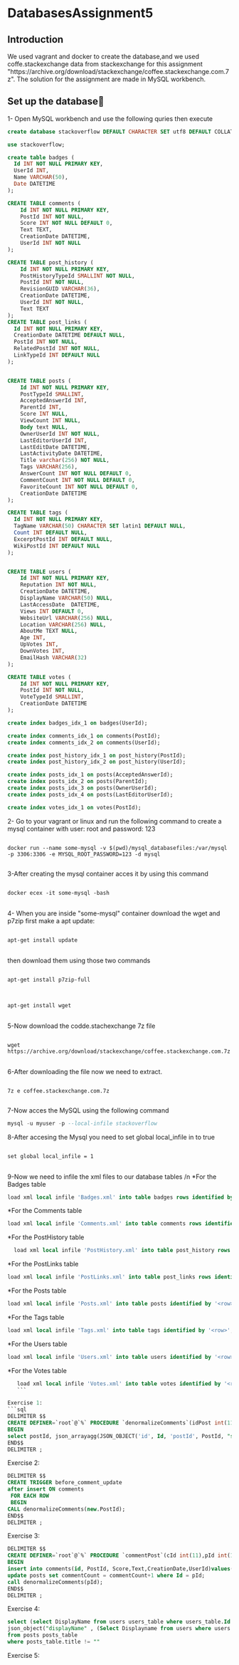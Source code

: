 # DatabasesAssignment5

<h2>Introduction</h2>
We used vagrant and docker to create the database,and we used coffe.stackexchange data from stackexchange for this assignment "https://archive.org/download/stackexchange/coffee.stackexchange.com.7z". The solution for the assignment are made in MySQL workbench.  

<h2>Set up the database<g-emoji class="g-emoji" alias="checkered_flag" fallback-src="https://github.githubassets.com/images/icons/emoji/unicode/1f3c1.png">🏁</g-emoji></h2>

1- Open MySQL workbench and use the following quries then execute
```sql
create database stackoverflow DEFAULT CHARACTER SET utf8 DEFAULT COLLATE utf8_general_ci;

use stackoverflow;

create table badges (
  Id INT NOT NULL PRIMARY KEY,
  UserId INT,
  Name VARCHAR(50),
  Date DATETIME
);

CREATE TABLE comments (
    Id INT NOT NULL PRIMARY KEY,
    PostId INT NOT NULL,
    Score INT NOT NULL DEFAULT 0,
    Text TEXT,
    CreationDate DATETIME,
    UserId INT NOT NULL
);

CREATE TABLE post_history (
    Id INT NOT NULL PRIMARY KEY,
    PostHistoryTypeId SMALLINT NOT NULL,
    PostId INT NOT NULL,
    RevisionGUID VARCHAR(36),
    CreationDate DATETIME,
    UserId INT NOT NULL,
    Text TEXT
);
CREATE TABLE post_links (
  Id INT NOT NULL PRIMARY KEY,
  CreationDate DATETIME DEFAULT NULL,
  PostId INT NOT NULL,
  RelatedPostId INT NOT NULL,
  LinkTypeId INT DEFAULT NULL
);


CREATE TABLE posts (
    Id INT NOT NULL PRIMARY KEY,
    PostTypeId SMALLINT,
    AcceptedAnswerId INT,
    ParentId INT,
    Score INT NULL,
    ViewCount INT NULL,
    Body text NULL,
    OwnerUserId INT NOT NULL,
    LastEditorUserId INT,
    LastEditDate DATETIME,
    LastActivityDate DATETIME,
    Title varchar(256) NOT NULL,
    Tags VARCHAR(256),
    AnswerCount INT NOT NULL DEFAULT 0,
    CommentCount INT NOT NULL DEFAULT 0,
    FavoriteCount INT NOT NULL DEFAULT 0,
    CreationDate DATETIME
);

CREATE TABLE tags (
  Id INT NOT NULL PRIMARY KEY,
  TagName VARCHAR(50) CHARACTER SET latin1 DEFAULT NULL,
  Count INT DEFAULT NULL,
  ExcerptPostId INT DEFAULT NULL,
  WikiPostId INT DEFAULT NULL
);


CREATE TABLE users (
    Id INT NOT NULL PRIMARY KEY,
    Reputation INT NOT NULL,
    CreationDate DATETIME,
    DisplayName VARCHAR(50) NULL,
    LastAccessDate  DATETIME,
    Views INT DEFAULT 0,
    WebsiteUrl VARCHAR(256) NULL,
    Location VARCHAR(256) NULL,
    AboutMe TEXT NULL,
    Age INT,
    UpVotes INT,
    DownVotes INT,
    EmailHash VARCHAR(32)
);

CREATE TABLE votes (
    Id INT NOT NULL PRIMARY KEY,
    PostId INT NOT NULL,
    VoteTypeId SMALLINT,
    CreationDate DATETIME
);

create index badges_idx_1 on badges(UserId);

create index comments_idx_1 on comments(PostId);
create index comments_idx_2 on comments(UserId);

create index post_history_idx_1 on post_history(PostId);
create index post_history_idx_2 on post_history(UserId);

create index posts_idx_1 on posts(AcceptedAnswerId);
create index posts_idx_2 on posts(ParentId);
create index posts_idx_3 on posts(OwnerUserId);
create index posts_idx_4 on posts(LastEditorUserId);

create index votes_idx_1 on votes(PostId);
```

2- Go to your vagrant or linux and run the following command to create a mysql container with user: root and password: 123
<pre>
<code>
docker run --name some-mysql -v $(pwd)/mysql_databasefiles:/var/mysql -p 3306:3306 -e MYSQL_ROOT_PASSWORD=123 -d mysql
 </code>
</pre>

3-After creating the mysql container acces it by using this command
<pre>
<code>
docker ecex -it some-mysql -bash
</code>
</pre>

4- When you are inside "some-mysql" container download the wget and p7zip 
first make a apt update:
<pre>
<code>
apt-get install update
</code>
</pre>
then download them using those two commands
<pre>
<code>
apt-get install p7zip-full
</code>
</pre>
<pre>
<code>
apt-get install wget
</code>
</pre>
5-Now download the codde.stachexchange 7z file 
<pre>
<code>
wget https://archive.org/download/stackexchange/coffee.stackexchange.com.7z
</code>
</pre>
6-After downloading the file now we need to extract.

  <pre>
<code>
7z e coffee.stackexchange.com.7z  
  </code>
</pre>
 7-Now acces the MySQL using the following command
```sql
mysql -u myuser -p --local-infile stackoverflow
```
8-After accesing the Mysql you need to set global local_infile in to true
<pre>
<code>
set global local_infile = 1
</code>
</pre>

9-Now we need to infile the xml files to our database tables /n
*For the Badges table
```sql
load xml local infile 'Badges.xml' into table badges rows identified by '<row>';
```
*For the Comments table
```sql
load xml local infile 'Comments.xml' into table comments rows identified by '<row>';
```
*For the PostHistory table
```sql
  load xml local infile 'PostHistory.xml' into table post_history rows identified by '<row>';
  ```
  *For the PostLinks table
  ```sql
  load xml local infile 'PostLinks.xml' into table post_links rows identified by '<row>';
  ```
  *For the Posts table
  ```sql
  load xml local infile 'Posts.xml' into table posts identified by '<row>';
  ```
  *For the Tags table
  ```sql
  load xml local infile 'Tags.xml' into table tags identified by '<row>';
  ```
  *For the Users table
  ```sql
  load xml local infile 'Users.xml' into table users identified by '<row>';
  ```
  *For the Votes table
  ```sql
     load xml local infile 'Votes.xml' into table votes identified by '<row>';
     ```

Exercise 1: 
```sql
DELIMITER $$
CREATE DEFINER=`root`@`%` PROCEDURE `denormalizeComments`(idPost int(11))
BEGIN
select postId, json_arrayagg(JSON_OBJECT('id', Id, 'postId', PostId, "score", Score, "text", Text, "creationDate", CreationDate, "userId", UserId)) as jsoncomments from comments where postId = idPost;
END$$
DELIMITER ;
```
Exercise 2:
```sql
DELIMITER $$
CREATE TRIGGER before_comment_update
after insert ON comments
 FOR EACH ROW
 BEGIN
CALL denormalizeComments(new.PostId);
END$$
DELIMITER ;
```
Exercise 3:
```sql
DELIMITER $$
CREATE DEFINER=`root`@`%` PROCEDURE `commentPost`(cId int(11),pId int(11), textM Text, uId int(11))
BEGIN
insert into comments(id, PostId, Score,Text,CreationDate,UserId)values(cId, pId, 0, textM, NOW(), uId);
update posts set commentCount = commentCount+1 where Id = pId;
call denormalizeComments(pId);
END$$
DELIMITER ;
```
Exercise 4:
```sql
select (select DisplayName from users users_table where users_table.Id = posts_table.OwnerUserId) as questioner,
json_object("displayName" , (Select Displayname from users where users.Id = posts_table.OwnerUserId), "question",posts_table.title, "answers", (select (json_arrayagg(json_object("displayName", (Select Displayname from users where users.id = UserId) ,"answer",text, "score", score))) from comments comments_table where comments_table.PostId = posts_table.id) ,"score", posts_table.score)
from posts posts_table
where posts_table.title != ""
```
Exercise 5:
```sql

```

